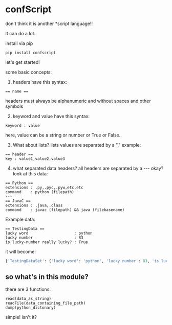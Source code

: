 # confScript

don't think it is another \*script language!!

It can do a lot..

install via pip
```
pip install confscript
```

let's get started!

some basic concepts:

1. headers have this syntax:
```
== name ==
```
headers must always be alphanumeric and without spaces and other symbols

2. keyword and value have this syntax:
```
keyword : value
```
here, value can be a string or number or True or False..

3. What about lists?
lists values are separated by a ","
example:
```
== header ==
key : value1,value2,value3
```

4. what separated data headers?
all headers are separated by a ---
okay?
look at this data:
```
== Python ==
extensions : .py,.pyc,.pyw,etc,etc
command    : python (filepath)
---
== JavaC ==
extensions : .java,.class
command    : javac (filepath) && java (filebasename)
```

Example data:
```
== TestingData ==
lucky word              	  : python
lucky number                  : 83
is lucky-number really lucky? : True
```
it will become:
```python
{'TestingDataSet': {'lucky word': 'python', 'lucky number': 83, 'is lucky-number really lucky?': True}}
```

## so what's in this module?

there are 3 functions:
```
read(data_as_string)
readFile(data_containing_file_path)
dump(python_dictonary)
```

simple! isn't it?